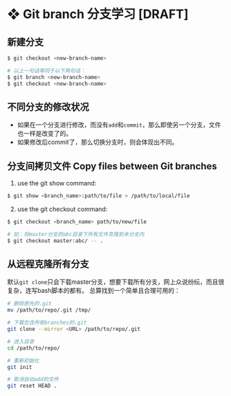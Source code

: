 #  ❖ Git branch 分支学习 [DRAFT]

## 新建分支
```sh
$ git checkout <new-branch-name>

# 以上一句话等同于以下两句话：
$ git branch <new-branch-name>
$ git checkout <new-branch-name>
```

## 不同分支的修改状况
- 如果在一个分支进行修改，而没有`add`和`commit`，那么即使另一个分支，文件也一样是改变了的。
- 如果修改后commit了，那么切换分支时，则会体现出不同。


## 分支间拷贝文件 Copy files between Git branches

1. use the git show command:
```sh
$ git show <branch_name>:path/to/file > /path/to/local/file
```

2. use the git checkout command:
```sh
$ git checkout <branch_name> path/to/new/file

# 如：将master分支的abc目录下所有文件克隆到本分支内
$ git checkout master:abc/ -- .
```

## 从远程克隆所有分支
默认`git clone`只会下载master分支，想要下载所有分支，网上众说纷纭，而且很复杂，连写bash脚本的都有。
总算找到一个简单且合理可用的：
```sh
# 删除原先的.git
mv /path/to/repo/.git /tmp/

# 下载包含所有branches的.git
git clone --mirror <URL> /path/to/repo/.git

# 进入目录
cd /path/to/repo/

# 重新初始化
git init

# 取消自动add的文件
git reset HEAD .
```
